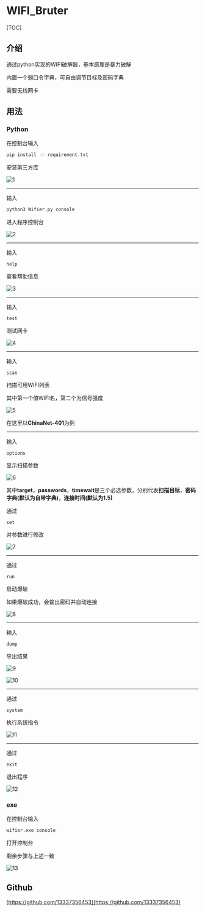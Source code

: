 # WIFI_Bruter



[TOC]



## 介绍

通过python实现的WIFI破解器，基本原理是暴力破解

内置一个弱口令字典，可自由调节目标及密码字典

需要无线网卡



## 用法

### Python

在控制台输入

```bash
pip install -r requirement.txt
```

安装第三方库

![1](./resource/1.jpg)

------

输入

```bash
python3 Wifier.py console
```

进入程序控制台

![2](.\resource\2.jpg)

------

输入

```
help
```

查看帮助信息

![3](.\resource\3.jpg)

------

输入

```
test
```

测试网卡

![4](.\resource\4.jpg)

------

输入

```
scan
```

扫描可用WIFI列表

其中第一个值WIFI名，第二个为信号强度

![5](\resource\5.jpg)

在这里以**ChinaNet-401**为例

------

输入

```
options
```

显示扫描参数

![6](\resource\6.jpg)

其中**target**，**passwords**，**timewait**是三个必选参数，分别代表**扫描目标**，**密码字典(默认为自带字典)**，**连接时间(默认为1.5)**

通过

```
set
```

对参数进行修改

![7](\resource\7.jpg)

------

通过

```
run
```

启动爆破

如果爆破成功，会输出密码并自动连接

![8](\resource\8.jpg)

------

输入

```
dump
```

导出结果

![9](\resource\9.jpg)

![10](\resource\10.jpg)

------

通过

```
system
```

执行系统指令

![11](\resource\11.jpg)

------

通过

```
exit
```

退出程序

![12](\resource\12.jpg)

### exe

在控制台输入

```bash
wifier.exe console
```

打开控制台

剩余步骤与上述一致

![13](\resource\13.jpg)

## Github

[https://github.com/13337356453](https://github.com/13337356453)

